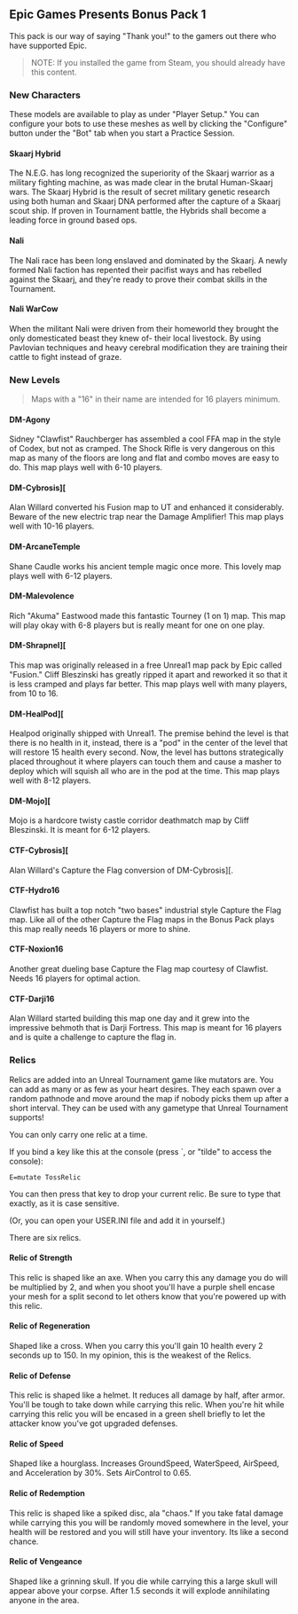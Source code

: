 ## Epic Games Presents Bonus Pack 1

This pack is our way of saying "Thank you!" to the gamers out there who have supported Epic.

> NOTE: If you installed the game from Steam, you should already have this content.


### New Characters

These models are available to play as under "Player Setup." You can configure your bots to use these meshes as well by clicking the
"Configure" button under the "Bot" tab when you start a Practice Session.

#### Skaarj Hybrid

The N.E.G. has long recognized the superiority of the Skaarj warrior as a military fighting machine, as was made clear in the brutal
Human-Skaarj wars. The Skaarj Hybrid is the result of secret military genetic research using both human and Skaarj DNA performed after the
capture of a Skaarj scout ship. If proven in Tournament battle, the Hybrids shall become a leading force in ground based ops.

#### Nali

The Nali race has been long enslaved and dominated by the Skaarj. A newly formed Nali faction has repented their pacifist ways and has
rebelled against the Skaarj, and they're ready to prove their combat skills in the Tournament.

#### Nali WarCow

When the militant Nali were driven from their homeworld they brought the only domesticated beast they knew of- their local livestock. By
using Pavlovian techniques and heavy cerebral modification they are training their cattle to fight instead of graze.


### New Levels

> Maps with a "16" in their name are intended for 16 players minimum.

#### DM-Agony

Sidney "Clawfist" Rauchberger has assembled a cool FFA map in the style of Codex, but not as cramped. The Shock Rifle is very dangerous on
this map as many of the floors are long and flat and combo moves are easy to do. This map plays well with 6-10 players.

#### DM-Cybrosis][

Alan Willard converted his Fusion map to UT and enhanced it considerably. Beware of the new electric trap near the Damage Amplifier! This
map plays well with 10-16 players.

#### DM-ArcaneTemple

Shane Caudle works his ancient temple magic once more. This lovely map plays well with 6-12 players.

#### DM-Malevolence

Rich "Akuma" Eastwood made this fantastic Tourney (1 on 1) map. This map will play okay with 6-8 players but is really meant for one on one
play.

#### DM-Shrapnel][

This map was originally released in a free Unreal1 map pack by Epic called "Fusion." Cliff Bleszinski has greatly ripped it apart and
reworked it so that it is less cramped and plays far better. This map plays well with many players, from 10 to 16.

#### DM-HealPod][

Healpod originally shipped with Unreal1. The premise behind the level is that there is no health in it, instead, there is a "pod" in the
center of the level that will restore 15 health every second. Now, the level has buttons strategically placed throughout it where players
can touch them and cause a masher to deploy which will squish all who are in the pod at the time. This map plays well with 8-12 players.

#### DM-Mojo][

Mojo is a hardcore twisty castle corridor deathmatch map by Cliff Bleszinski. It is meant for 6-12 players.

#### CTF-Cybrosis][

Alan Willard's Capture the Flag conversion of DM-Cybrosis][.

#### CTF-Hydro16

Clawfist has built a top notch "two bases" industrial style Capture the Flag map. Like all of the other Capture the Flag maps in the Bonus
Pack plays this map really needs 16 players or more to shine.

#### CTF-Noxion16

Another great dueling base Capture the Flag map courtesy of Clawfist. Needs 16 players for optimal action.

#### CTF-Darji16

Alan Willard started building this map one day and it grew into the impressive behmoth that is Darji Fortress. This map is meant for 16
players and is quite a challenge to capture the flag in.


### Relics

Relics are added into an Unreal Tournament game like mutators are. You can add as many or as few as your heart desires. They each spawn over
a random pathnode and move around the map if nobody picks them up after a short interval. They can be used with any gametype that Unreal
Tournament supports!

You can only carry one relic at a time.

If you bind a key like this at the console (press `, or "tilde" to access the console):

	E=mutate TossRelic

You can then press that key to drop your current relic. Be sure to type that exactly, as it is case sensitive.

(Or, you can open your USER.INI file and add it in yourself.)

There are six relics.

#### Relic of Strength

This relic is shaped like an axe. When you carry this any damage you do will be multiplied by 2, and when you shoot you'll have a purple
shell encase your mesh for a split second to let others know that you're powered up with this relic.

#### Relic of Regeneration

Shaped like a cross. When you carry this you'll gain 10 health every 2
seconds up to 150. In my opinion, this is the weakest of the Relics.

#### Relic of Defense

This relic is shaped like a helmet. It reduces all damage by half, after armor. You'll be tough to take down while carrying this relic. When
you're hit while carrying this relic you will be encased in a green shell briefly to let the attacker know you've got upgraded defenses.

#### Relic of Speed

Shaped like a hourglass. Increases GroundSpeed, WaterSpeed, AirSpeed, and
Acceleration by 30%. Sets AirControl to 0.65.

#### Relic of Redemption

This relic is shaped like a spiked disc, ala "chaos."  If you take fatal damage while carrying this you
will be randomly moved somewhere in the level, your health will be restored
and you will still have your inventory. Its like a second chance.

#### Relic of Vengeance

Shaped like a grinning skull. If you die while carrying this a large skull
will appear above your corpse. After 1.5 seconds it will explode
annihilating anyone in the area.
